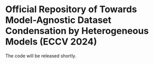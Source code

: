 # Official Repository of Towards Model-Agnostic Dataset Condensation by Heterogeneous Models (ECCV 2024)
The code will be released shortly.
